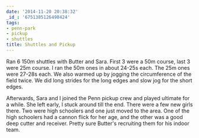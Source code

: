 ```yaml
---
date: '2014-11-20 20:38:32'
_id_: '6751385126498424'
tags:
- penn-park
- pickup
- shuttles
title: Shuttles and Pickup
---
```


Ran 6 150m shuttles with Butter and Sara. First 3 were a 50m course, last 3 were 25m course. I ran the 50m ones in about 24-25s each. The 25m ones were
27-28s each. We also warmed up by jogging the circumference of the field twice. We did long strides for the long edges and slow jog for the short edges.

Afterwards, Sara and I joined the Penn pickup crew and played ultimate for a while. She left early, I stuck around till the end. There were a few new
girls there. Two were high schoolers and one just moved to the area. One of the high schoolers had a cannon flick for her age, and the other was a good
deep cutter and receiver. Pretty sure Butter's recruiting them for his indoor team.
